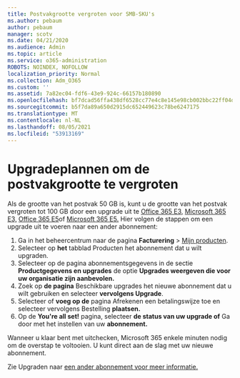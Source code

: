 ```yaml
---
title: Postvakgrootte vergroten voor SMB-SKU's
ms.author: pebaum
author: pebaum
manager: scotv
ms.date: 04/21/2020
ms.audience: Admin
ms.topic: article
ms.service: o365-administration
ROBOTS: NOINDEX, NOFOLLOW
localization_priority: Normal
ms.collection: Adm_O365
ms.custom: ''
ms.assetid: 7a82ec04-fdf6-43e9-924c-66157b180890
ms.openlocfilehash: bf7dcad56ffa438df6528cc77e4c8e145e98cb002bbc22ff04d8f08dc7d37232
ms.sourcegitcommit: b5f7da89a650d2915dc652449623c78be6247175
ms.translationtype: MT
ms.contentlocale: nl-NL
ms.lasthandoff: 08/05/2021
ms.locfileid: "53913169"
---
```

# <a name="upgrade-plans-to-increase-mailbox-size"></a>Upgradeplannen om de postvakgrootte te vergroten

Als de grootte van het postvak 50 GB is, kunt u de grootte van het postvak vergroten tot 100 GB door een upgrade uit te [Office 365 E3,](https://www.microsoft.com/microsoft-365/enterprise/office-365-e3?rtc=1&activetab=pivot:overviewtab) [Microsoft 365 E3,](https://www.microsoft.com/microsoft-365/enterprise/e3?activetab=pivot%3aoverviewtab) [Office 365 E5](https://www.microsoft.com/microsoft-365/enterprise/office-365-e5?rtc=1&activetab=pivot%3aoverviewtab)of [Microsoft 365 E5.](https://www.microsoft.com/microsoft-365/enterprise/e5?activetab=pivot%3aoverviewtab) Hier volgen de stappen om een upgrade uit te voeren naar een ander abonnement:
  
1. Ga in het beheercentrum naar de pagina **Facturering** > [Mijn producten](https://go.microsoft.com/fwlink/p/?linkid=842054).
2. Selecteer op **het** tabblad Producten het abonnement dat u wilt upgraden.
3. Selecteer op de pagina abonnementsgegevens in de sectie **Productgegevens en upgrades** de optie **Upgrades weergeven die voor uw organisatie zijn aanbevolen.**
4. Zoek op **de pagina** Beschikbare upgrades het nieuwe abonnement dat u wilt gebruiken en selecteer **vervolgens Upgrade**.
5. Selecteer of **voeg op de** pagina Afrekenen een betalingswijze toe en selecteer vervolgens Bestelling **plaatsen.**
6. Op de **You're all set!** pagina, selecteer **de status van uw upgrade of** Ga door met het instellen van uw **abonnement.**

Wanneer u klaar bent met uitchecken, Microsoft 365 enkele minuten nodig om de overstap te voltooien. U kunt direct aan de slag met uw nieuwe abonnement.

Zie Upgraden naar [een ander abonnement voor meer informatie.](https://docs.microsoft.com/microsoft-365/commerce/subscriptions/upgrade-to-different-plan)